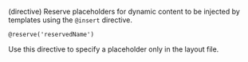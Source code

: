 (directive)
Reserve placeholders for dynamic content to be injected by templates using the `@insert` directive.

```textwire
@reserve('reservedName')
```

Use this directive to specify a placeholder only in the layout file.